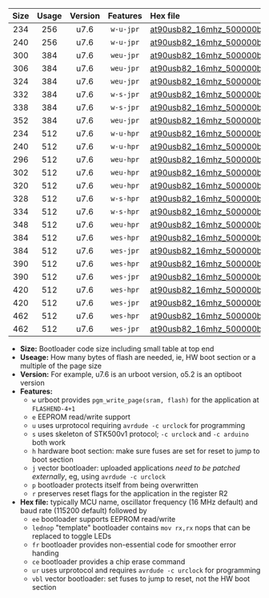 |Size|Usage|Version|Features|Hex file|
|:-:|:-:|:-:|:-:|:--|
|234|256|u7.6|`w-u-jpr`|[at90usb82_16mhz_500000bps_ur_vbl.hex](https://raw.githubusercontent.com/stefanrueger/urboot/main//at90usb82_16mhz_500000bps_ur_vbl.hex)|
|240|256|u7.6|`w-u-jpr`|[at90usb82_16mhz_500000bps_lednop_ur_vbl.hex](https://raw.githubusercontent.com/stefanrueger/urboot/main//at90usb82_16mhz_500000bps_lednop_ur_vbl.hex)|
|300|384|u7.6|`weu-jpr`|[at90usb82_16mhz_500000bps_ee_ur_vbl.hex](https://raw.githubusercontent.com/stefanrueger/urboot/main//at90usb82_16mhz_500000bps_ee_ur_vbl.hex)|
|306|384|u7.6|`weu-jpr`|[at90usb82_16mhz_500000bps_ee_lednop_ur_vbl.hex](https://raw.githubusercontent.com/stefanrueger/urboot/main//at90usb82_16mhz_500000bps_ee_lednop_ur_vbl.hex)|
|324|384|u7.6|`weu-jpr`|[at90usb82_16mhz_500000bps_ee_lednop_fr_ur_vbl.hex](https://raw.githubusercontent.com/stefanrueger/urboot/main//at90usb82_16mhz_500000bps_ee_lednop_fr_ur_vbl.hex)|
|332|384|u7.6|`w-s-jpr`|[at90usb82_16mhz_500000bps_vbl.hex](https://raw.githubusercontent.com/stefanrueger/urboot/main//at90usb82_16mhz_500000bps_vbl.hex)|
|338|384|u7.6|`w-s-jpr`|[at90usb82_16mhz_500000bps_lednop_vbl.hex](https://raw.githubusercontent.com/stefanrueger/urboot/main//at90usb82_16mhz_500000bps_lednop_vbl.hex)|
|352|384|u7.6|`weu-jpr`|[at90usb82_16mhz_500000bps_ee_lednop_fr_ce_ur_vbl.hex](https://raw.githubusercontent.com/stefanrueger/urboot/main//at90usb82_16mhz_500000bps_ee_lednop_fr_ce_ur_vbl.hex)|
|234|512|u7.6|`w-u-hpr`|[at90usb82_16mhz_500000bps_ur.hex](https://raw.githubusercontent.com/stefanrueger/urboot/main//at90usb82_16mhz_500000bps_ur.hex)|
|240|512|u7.6|`w-u-hpr`|[at90usb82_16mhz_500000bps_lednop_ur.hex](https://raw.githubusercontent.com/stefanrueger/urboot/main//at90usb82_16mhz_500000bps_lednop_ur.hex)|
|296|512|u7.6|`weu-hpr`|[at90usb82_16mhz_500000bps_ee_ur.hex](https://raw.githubusercontent.com/stefanrueger/urboot/main//at90usb82_16mhz_500000bps_ee_ur.hex)|
|302|512|u7.6|`weu-hpr`|[at90usb82_16mhz_500000bps_ee_lednop_ur.hex](https://raw.githubusercontent.com/stefanrueger/urboot/main//at90usb82_16mhz_500000bps_ee_lednop_ur.hex)|
|320|512|u7.6|`weu-hpr`|[at90usb82_16mhz_500000bps_ee_lednop_fr_ur.hex](https://raw.githubusercontent.com/stefanrueger/urboot/main//at90usb82_16mhz_500000bps_ee_lednop_fr_ur.hex)|
|328|512|u7.6|`w-s-hpr`|[at90usb82_16mhz_500000bps.hex](https://raw.githubusercontent.com/stefanrueger/urboot/main//at90usb82_16mhz_500000bps.hex)|
|334|512|u7.6|`w-s-hpr`|[at90usb82_16mhz_500000bps_lednop.hex](https://raw.githubusercontent.com/stefanrueger/urboot/main//at90usb82_16mhz_500000bps_lednop.hex)|
|348|512|u7.6|`weu-hpr`|[at90usb82_16mhz_500000bps_ee_lednop_fr_ce_ur.hex](https://raw.githubusercontent.com/stefanrueger/urboot/main//at90usb82_16mhz_500000bps_ee_lednop_fr_ce_ur.hex)|
|384|512|u7.6|`wes-hpr`|[at90usb82_16mhz_500000bps_ee.hex](https://raw.githubusercontent.com/stefanrueger/urboot/main//at90usb82_16mhz_500000bps_ee.hex)|
|384|512|u7.6|`wes-jpr`|[at90usb82_16mhz_500000bps_ee_vbl.hex](https://raw.githubusercontent.com/stefanrueger/urboot/main//at90usb82_16mhz_500000bps_ee_vbl.hex)|
|390|512|u7.6|`wes-hpr`|[at90usb82_16mhz_500000bps_ee_lednop.hex](https://raw.githubusercontent.com/stefanrueger/urboot/main//at90usb82_16mhz_500000bps_ee_lednop.hex)|
|390|512|u7.6|`wes-jpr`|[at90usb82_16mhz_500000bps_ee_lednop_vbl.hex](https://raw.githubusercontent.com/stefanrueger/urboot/main//at90usb82_16mhz_500000bps_ee_lednop_vbl.hex)|
|420|512|u7.6|`wes-hpr`|[at90usb82_16mhz_500000bps_ee_lednop_fr.hex](https://raw.githubusercontent.com/stefanrueger/urboot/main//at90usb82_16mhz_500000bps_ee_lednop_fr.hex)|
|420|512|u7.6|`wes-jpr`|[at90usb82_16mhz_500000bps_ee_lednop_fr_vbl.hex](https://raw.githubusercontent.com/stefanrueger/urboot/main//at90usb82_16mhz_500000bps_ee_lednop_fr_vbl.hex)|
|462|512|u7.6|`wes-hpr`|[at90usb82_16mhz_500000bps_ee_lednop_fr_ce.hex](https://raw.githubusercontent.com/stefanrueger/urboot/main//at90usb82_16mhz_500000bps_ee_lednop_fr_ce.hex)|
|462|512|u7.6|`wes-jpr`|[at90usb82_16mhz_500000bps_ee_lednop_fr_ce_vbl.hex](https://raw.githubusercontent.com/stefanrueger/urboot/main//at90usb82_16mhz_500000bps_ee_lednop_fr_ce_vbl.hex)|

- **Size:** Bootloader code size including small table at top end
- **Useage:** How many bytes of flash are needed, ie, HW boot section or a multiple of the page size
- **Version:** For example, u7.6 is an urboot version, o5.2 is an optiboot version
- **Features:**
  + `w` urboot provides `pgm_write_page(sram, flash)` for the application at `FLASHEND-4+1`
  + `e` EEPROM read/write support
  + `u` uses urprotocol requiring `avrdude -c urclock` for programming
  + `s` uses skeleton of STK500v1 protocol; `-c urclock` and `-c arduino` both work
  + `h` hardware boot section: make sure fuses are set for reset to jump to boot section
  + `j` vector bootloader: uploaded applications *need to be patched externally*, eg, using `avrdude -c urclock`
  + `p` bootloader protects itself from being overwritten
  + `r` preserves reset flags for the application in the register R2
- **Hex file:** typically MCU name, oscillator frequency (16 MHz default) and baud rate (115200 default) followed by
  + `ee` bootloader supports EEPROM read/write
  + `lednop` "template" bootloader contains `mov rx,rx` nops that can be replaced to toggle LEDs
  + `fr` bootloader provides non-essential code for smoother error handing
  + `ce` bootloader provides a chip erase command
  + `ur` uses urprotocol and requires `avrdude -c urclock` for programming
  + `vbl` vector bootloader: set fuses to jump to reset, not the HW boot section
